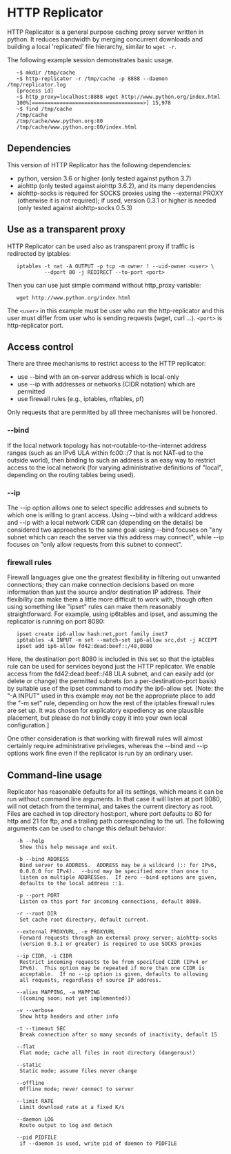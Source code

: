 HTTP Replicator
===============

HTTP Replicator is a general purpose caching proxy server written in python.
It reduces bandwidth by merging concurrent downloads and building a local
'replicated' file hierarchy, similar to `wget -r`.

The following example session demonstrates basic usage.

       ~$ mkdir /tmp/cache
       ~$ http-replicator -r /tmp/cache -p 8888 --daemon /tmp/replicator.log
       [process id]
       ~$ http_proxy=localhost:8888 wget http://www.python.org/index.html
       100%[====================================>] 15,978
       ~$ find /tmp/cache
       /tmp/cache
       /tmp/cache/www.python.org:80
       /tmp/cache/www.python.org:80/index.html


Dependencies
------------

This version of HTTP Replicator has the following dependencies:

  * python, version 3.6 or higher (only tested against python 3.7)
  * aiohttp (only tested against aiohttp 3.6.2), and its many dependencies
  * aiohttp-socks is required for SOCKS proxies using the --external PROXY
    (otherwise it is not required); if used, version 0.3.1 or higher
    is needed (only tested against aiohttp-socks 0.5.3)


Use as a transparent proxy
--------------------------

HTTP Replicator can be used also as transparent proxy if traffic is redirected
by iptables:

       iptables -t nat -A OUTPUT -p tcp -m owner ! --uid-owner <user> \
                --dport 80 -j REDIRECT --to-port <port>

Then you can use just simple command without http\_proxy variable:

       wget http://www.python.org/index.html

The `<user>` in this example must be user who run the http-replicator and this
user must differ from user who is sending requests (wget, curl ...). `<port>`
is http-replicator port.


Access control
--------------
There are three mechanisms to restrict access to the HTTP replicator:

  * use --bind with an on-server address which is local-only
  * use --ip with addresses or networks (CIDR notation) which are
    permitted
  * use firewall rules (e.g., iptables, nftables, pf)

Only requests that are permitted by all three mechanisms will be honored.

### --bind
If the local network topology has not-routable-to-the-internet address ranges
(such as an IPv6 ULA within fc00::/7 that is not NAT-ed to the outside
world), then binding to such an address is an easy way to restrict access
to the local network (for varying administrative definitions of "local",
depending on the routing tables being used).

### --ip
The --ip option allows one to select specific addresses and subnets
to which one is willing to grant access.  Using --bind with a wildcard
address and --ip with a local network CIDR can (depending on the details)
be considered two approaches to the same goal: using --bind focuses on
"any subnet which can reach the server via this address may connect",
while --ip focuses on "only allow requests from this subnet to connect".

### firewall rules
Firewall languages give one the greatest flexibility in filtering
out unwanted connections; they can make connection decisions based on
more information than just the source and/or destination IP address.
Their flexibility can make them a little more difficult to work with,
though often using something like "ipset" rules can make them reasonably
straightforward. For example, using ip6tables and ipset, and assuming the
replicator is running on port 8080:

       ipset create ip6-allow hash:net,port family inet7
       ip6tables -A INPUT -m set --match-set ip6-allow src,dst -j ACCEPT
       ipset add ip6-allow fd42:dead:beef::/48,8080

Here, the destination port 8080 is included in this set so that the
iptables rule can be used for services beyond just the HTTP replicator.
We enable access from the fd42:dead:beef::/48 ULA subnet, and can easily
add (or delete or change) the permitted subnets (on a per-destination-port
basis) by suitable use of the ipset command to modify the ip6-allow set.
[Note: the "-A INPUT" used in this example may not be the appropriate
place to add the "-m set" rule, depending on how the rest of the iptables
firewall rules are set up.  It was chosen for explicatory expediency as
one plausible placement, but please do *not* blindly copy it into your
own local configuration.]

One other consideration is that working with firewall rules will almost
certainly require administrative privileges, whereas the --bind and --ip
options work fine even if the replicator is run by an ordinary user.


Command-line usage
------------------

Replicator has reasonable defaults for all its settings, which means it can be
run without command line arguments. In that case it will listen at port 8080,
will not detach from the terminal, and takes the current directory as root.
Files are cached in top directory host:port, where port defaults to 80 for http
and 21 for ftp, and a trailing path corresponding to the url. The following
arguments can be used to change this default behavior:

       -h --help
        Show this help message and exit.

       -b --bind ADDRESS
        Bind server to ADDRESS.  ADDRESS may be a wildcard (:: for IPv6,
        0.0.0.0 for IPv4).  --bind may be specified more than once to
        listen on multiple ADDRESSes.  If zero --bind options are given,
        defaults to the local address ::1.

       -p --port PORT
        Listen on this port for incoming connections, default 8080.

       -r --root DIR
        Set cache root directory, default current.

       --external PROXYURL, -e PROXYURL
        Forward requests through an external proxy server; aiohttp-socks
        (version 0.3.1 or greater) is required to use SOCKS proxies

       --ip CIDR, -i CIDR
        Restrict incoming requests to be from specified CIDR (IPv4 or
        IPv6).  This option may be repeated if more than one CIDR is
        acceptable.  If no --ip option is given, defaults to allowing
        all requests, regardless of source IP address.

       --alias MAPPING, -a MAPPING
        ((coming soon; not yet implemented))

       -v --verbose
        Show http headers and other info

       -t --timeout SEC
        Break connection after so many seconds of inactivity, default 15

       --flat
        Flat mode; cache all files in root directory (dangerous!)

       --static
        Static mode; assume files never change

       --offline
        Offline mode; never connect to server

       --limit RATE
        Limit download rate at a fixed K/s

       --daemon LOG
        Route output to log and detach

       --pid PIDFILE
        if --daemon is used, write pid of daemon to PIDFILE
